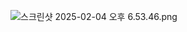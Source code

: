 ![스크린샷 2025-02-04 오후 6.53.46.png](..%2F..%2F..%2F..%2F..%2F..%2F..%2F..%2F..%2Fvar%2Ffolders%2Fm4%2Fn9zxyvgx4lx03pl_7nrbhpyr0000gn%2FT%2FTemporaryItems%2FNSIRD_screencaptureui_oTQx8D%2F%EC%8A%A4%ED%81%AC%EB%A6%B0%EC%83%B7%202025-02-04%20%EC%98%A4%ED%9B%84%206.53.46.png)
